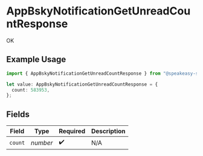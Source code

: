 # AppBskyNotificationGetUnreadCountResponse

OK

## Example Usage

```typescript
import { AppBskyNotificationGetUnreadCountResponse } from "@speakeasy-sdks/bluesky/models/operations";

let value: AppBskyNotificationGetUnreadCountResponse = {
  count: 583953,
};
```

## Fields

| Field              | Type               | Required           | Description        |
| ------------------ | ------------------ | ------------------ | ------------------ |
| `count`            | *number*           | :heavy_check_mark: | N/A                |
